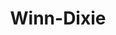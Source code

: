 ---
title: "Winn-Dixie"
url: /jacksonville/winn-dixie-university-boulevard-north/
shop: supermarket
---